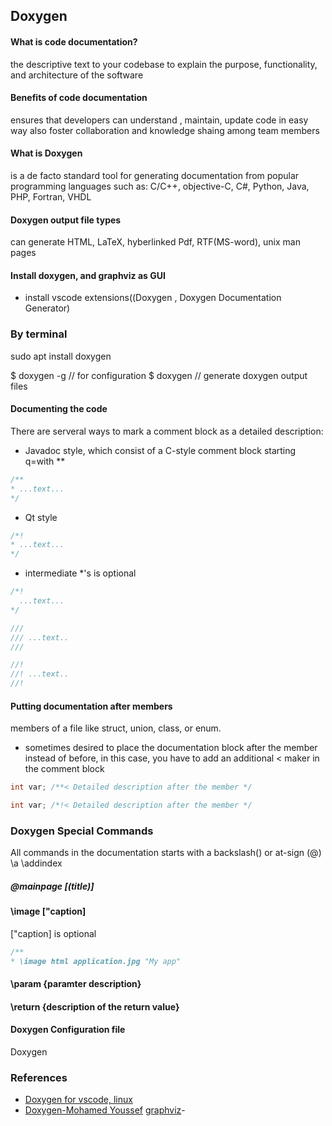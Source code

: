 ## Doxygen

#### What is code documentation?
the descriptive text to your codebase to explain the purpose, functionality, and architecture of the software


#### Benefits of code documentation
ensures that developers can understand , maintain, update code in easy way
also foster collaboration and knowledge shaing among team members



#### What is Doxygen
is a de facto standard tool for generating documentation from popular programming languages such as: C/C++, objective-C, C#, Python, Java, PHP, Fortran, VHDL


#### Doxygen output file types
can generate
HTML, LaTeX, hyberlinked Pdf, RTF(MS-word), unix man pages


#### Install doxygen, and graphviz as GUI
- install vscode extensions((Doxygen , Doxygen Documentation Generator)

### By terminal
sudo apt install doxygen

$ doxygen -g // for configuration
$ doxygen // generate doxygen output files

#### Documenting the code
There are serveral ways to mark a comment block as a detailed description:
- Javadoc style, which consist of a C-style comment block starting q=with **
```c
/**
* ...text...
*/
```
- Qt style
```c
/*!
* ...text...
*/
```
- intermediate *'s is optional
```c
/*!
  ...text...
*/
```
```c
///
/// ...text..
///
```

```c
//!
//! ...text..
//!
```

#### Putting documentation after members
members of a file like struct, union, class, or enum.
- sometimes desired to place the documentation block after the member instead of before, in this case, you have to add an additional < maker in the comment block

```c
int var; /**< Detailed description after the member */
```

```c
int var; /*!< Detailed description after the member */
```

### Doxygen Special Commands
All commands in the documentation starts with a backslash(\) or at-sign (@)
\a
\addindex


##### @mainpage [(title)]

#### \image <format> <file> ["caption]
["caption] is optional
```c
/**
* \image html application.jpg "My app"
```

#### \param <paramter-name> <file> {paramter description}

#### \return {description of the return value}

#### Doxygen Configuration file
Doxygen

### References
- [Doxygen for vscode, linux](https://www.youtube.com/watch?v=KiEBrykcHc4)
- [Doxygen-Mohamed Youssef](https://www.youtube.com/watch?v=FEL4C3XLJO4)
[graphviz](https://graphviz.org/download/)- 
